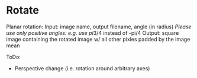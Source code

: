 # Rotate
Planar rotation:
Input: image name, output filename, angle (in radius)
    *Please use only positive angles: e.g. use pi*3/4 instead of -pi/4
Output: square image containing the rotated image w/ all other pixles padded by the image mean

ToDo:
- Perspective change (i.e. rotation around arbitrary axes)

